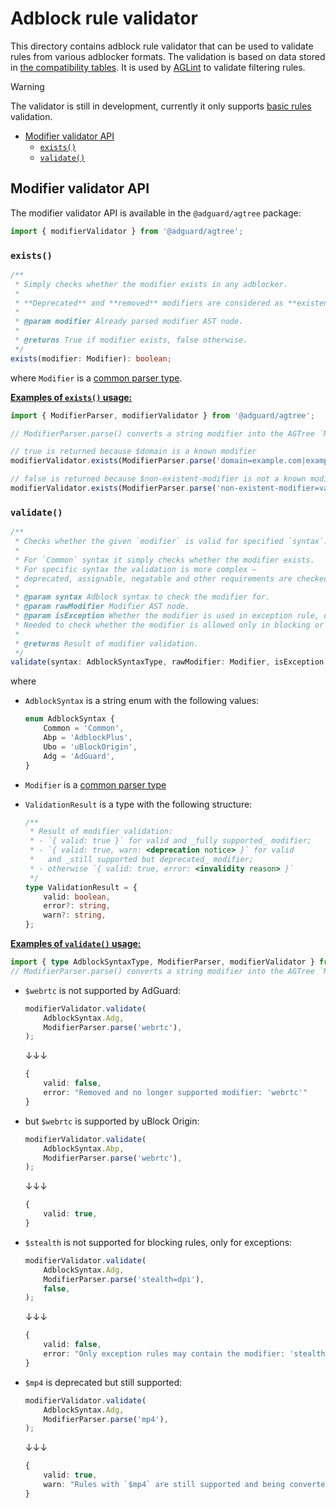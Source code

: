 # Adblock rule validator

This directory contains adblock rule validator that can be used to validate rules from various adblocker formats.
The validation is based on data stored in [the compatibility tables][compatibility-tables-url].
It is used by [AGLint] to validate filtering rules.

> [!WARNING]
> The validator is still in development, currently it only supports [basic rules][kb-basic-rules] validation.

- [Modifier validator API](#modifier-validator-api)
    - [`exists()`](#modifier-validator-api--exists)
    - [`validate()`](#modifier-validator-api--validate)

## <a name="modifier-validator-api"></a> Modifier validator API

The modifier validator API is available in the `@adguard/agtree` package:

```ts
import { modifierValidator } from '@adguard/agtree';
```

### <a name="modifier-validator-api--exists"></a> `exists()`

```ts
/**
 * Simply checks whether the modifier exists in any adblocker.
 *
 * **Deprecated** and **removed** modifiers are considered as **existent**.
 *
 * @param modifier Already parsed modifier AST node.
 *
 * @returns True if modifier exists, false otherwise.
 */
exists(modifier: Modifier): boolean;
```

where `Modifier` is a [common parser type][parser-modifier-type].

<a name="modifier-validator-api--exists--examples"></a>

[**Examples of `exists()` usage:**](#modifier-validator-api--exists--examples)

```ts
import { ModifierParser, modifierValidator } from '@adguard/agtree';

// ModifierParser.parse() converts a string modifier into the AGTree `Modifier` type

// true is returned because $domain is a known modifier
modifierValidator.exists(ModifierParser.parse('domain=example.com|example.org'));

// false is returned because $non-existent-modifier is not a known modifier
modifierValidator.exists(ModifierParser.parse('non-existent-modifier=value'));
```

### <a name="modifier-validator-api--validate"></a> `validate()`

```ts
/**
 * Checks whether the given `modifier` is valid for specified `syntax`.
 *
 * For `Common` syntax it simply checks whether the modifier exists.
 * For specific syntax the validation is more complex —
 * deprecated, assignable, negatable and other requirements are checked.
 *
 * @param syntax Adblock syntax to check the modifier for.
 * @param rawModifier Modifier AST node.
 * @param isException Whether the modifier is used in exception rule, default to false.
 * Needed to check whether the modifier is allowed only in blocking or exception rules.
 *
 * @returns Result of modifier validation.
 */
validate(syntax: AdblockSyntaxType, rawModifier: Modifier, isException = false): ValidationResult;
```

where

- `AdblockSyntax` is a string enum with the following values:

    ```ts
    enum AdblockSyntax {
        Common = 'Common',
        Abp = 'AdblockPlus',
        Ubo = 'uBlockOrigin',
        Adg = 'AdGuard',
    }
    ```

- `Modifier` is a [common parser type][parser-modifier-type]

- `ValidationResult` is a type with the following structure:

    ```ts
    /**
     * Result of modifier validation:
     * - `{ valid: true }` for valid and _fully supported_ modifier;
     * - `{ valid: true, warn: <deprecation notice> }` for valid
     *   and _still supported but deprecated_ modifier;
     * - otherwise `{ valid: true, error: <invalidity reason> }`
     */
    type ValidationResult = {
        valid: boolean,
        error?: string,
        warn?: string,
    };
    ```

<a name="modifier-validator-api--validate--examples"></a>

[**Examples of `validate()` usage:**](#modifier-validator-api--validate--examples)

```ts
import { type AdblockSyntaxType, ModifierParser, modifierValidator } from '@adguard/agtree';
// ModifierParser.parse() converts a string modifier into the AGTree `Modifier` type
```

- `$webrtc` is not supported by AdGuard:

    ```ts
    modifierValidator.validate(
        AdblockSyntax.Adg,
        ModifierParser.parse('webrtc'),
    );
    ```

    ↓↓↓

    ```ts
    {
        valid: false,
        error: "Removed and no longer supported modifier: 'webrtc'"
    }
    ```

- but `$webrtc` is supported by uBlock Origin:

    ```ts
    modifierValidator.validate(
        AdblockSyntax.Abp,
        ModifierParser.parse('webrtc'),
    );
    ```

    ↓↓↓

    ```ts
    {
        valid: true,
    }
    ```

- `$stealth` is not supported for blocking rules, only for exceptions:

    ```ts
    modifierValidator.validate(
        AdblockSyntax.Adg,
        ModifierParser.parse('stealth=dpi'),
        false,
    );
    ```

    ↓↓↓

    ```ts
    {
        valid: false,
        error: "Only exception rules may contain the modifier: 'stealth'"
    }
    ```

- `$mp4` is deprecated but still supported:

    ```ts
    modifierValidator.validate(
        AdblockSyntax.Adg,
        ModifierParser.parse('mp4'),
    );
    ```

    ↓↓↓

    <!-- markdownlint-disable line-length -->

    ```ts
    {
        valid: true,
        warn: "Rules with `$mp4` are still supported and being converted into `$redirect=noopmp4-1s` now but the support shall be removed in the future."
    }
    ```

[compatibility-tables-url]: https://github.com/AdguardTeam/tsurlfilter/tree/master/packages/agtree/src/compatibility-tables
[parser-modifier-type]: https://github.com/AdguardTeam/tsurlfilter/blob/865ff8a6100f804a6392f68b61b76e6d7a2c611d/packages/agtree/src/parser/common.ts#L754
[AGLint]: https://github.com/AdguardTeam/AGLint
[kb-basic-rules]: https://adguard.com/kb/general/ad-filtering/create-own-filters/#basic-rules
